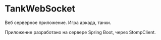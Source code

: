 # TankWebSocket
Веб серверное приложение. Игра аркада, танки.

Приложение разработано на сервере Spring Boot, через StompClient.
